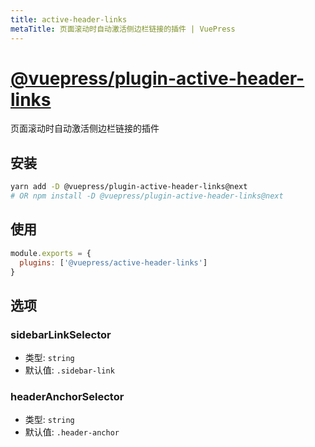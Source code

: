 ```yaml
---
title: active-header-links
metaTitle: 页面滚动时自动激活侧边栏链接的插件 | VuePress
---
```


# [@vuepress/plugin-active-header-links](https://github.com/vuejs/vuepress/tree/master/packages/@vuepress/plugin-active-header-links)

页面滚动时自动激活侧边栏链接的插件

## 安装

```bash
yarn add -D @vuepress/plugin-active-header-links@next
# OR npm install -D @vuepress/plugin-active-header-links@next
```

## 使用

```javascript
module.exports = {
  plugins: ['@vuepress/active-header-links']
}
```

## 选项

### sidebarLinkSelector

- 类型: `string`
- 默认值: `.sidebar-link`

### headerAnchorSelector

- 类型: `string`
- 默认值: `.header-anchor`
